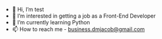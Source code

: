 - 👋 Hi, I’m test
- 👀 I’m interested in getting a job as a Front-End Developer
- 🌱 I’m currently learning Python
- 📫 How to reach me - business.dmjacob@gmail.com

<!---
dylanjacob76/dylanjacob76 is a ✨ special ✨ repository because its `README.md` (this file) appears on your GitHub profile.
You can click the Preview link to take a look at your changes.
--->
